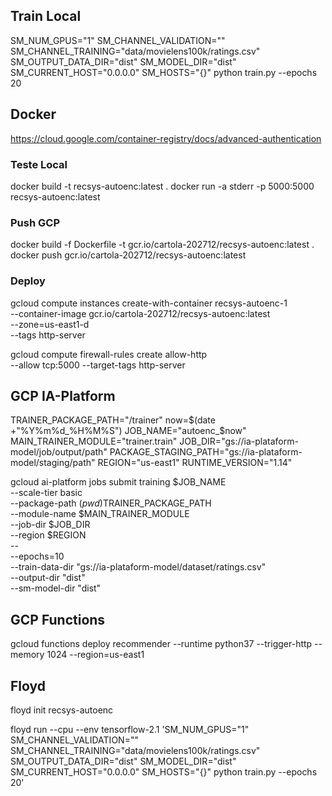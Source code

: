 ## Train Local

SM_NUM_GPUS="1" SM_CHANNEL_VALIDATION="" SM_CHANNEL_TRAINING="data/movielens100k/ratings.csv" SM_OUTPUT_DATA_DIR="dist" SM_MODEL_DIR="dist" SM_CURRENT_HOST="0.0.0.0" SM_HOSTS="{}" python train.py  --epochs 20

## Docker

https://cloud.google.com/container-registry/docs/advanced-authentication

### Teste Local 
docker build -t recsys-autoenc:latest .
docker run -a stderr  -p 5000:5000 recsys-autoenc:latest

### Push GCP
docker build -f Dockerfile -t gcr.io/cartola-202712/recsys-autoenc:latest .
docker push gcr.io/cartola-202712/recsys-autoenc:latest

### Deploy
gcloud compute instances create-with-container recsys-autoenc-1 \
      --container-image gcr.io/cartola-202712/recsys-autoenc:latest \
      --zone=us-east1-d \
      --tags http-server

gcloud compute firewall-rules create allow-http \
    --allow tcp:5000 --target-tags http-server

## GCP IA-Platform

TRAINER_PACKAGE_PATH="/trainer"
now=$(date +"%Y%m%d_%H%M%S")
JOB_NAME="autoenc_$now"
MAIN_TRAINER_MODULE="trainer.train"
JOB_DIR="gs://ia-plataform-model/job/output/path"
PACKAGE_STAGING_PATH="gs://ia-plataform-model/staging/path"
REGION="us-east1"
RUNTIME_VERSION="1.14"

gcloud ai-platform jobs submit training $JOB_NAME \
        --scale-tier basic \
        --package-path $(pwd)$TRAINER_PACKAGE_PATH \
        --module-name $MAIN_TRAINER_MODULE \
        --job-dir $JOB_DIR \
        --region $REGION \
        -- \
        --epochs=10 \
        --train-data-dir "gs://ia-plataform-model/dataset/ratings.csv" \
        --output-dir "dist" \
        --sm-model-dir "dist"


## GCP Functions

gcloud functions deploy recommender --runtime python37 --trigger-http --memory 1024 --region=us-east1


## Floyd

floyd init recsys-autoenc

floyd run --cpu --env tensorflow-2.1 'SM_NUM_GPUS="1" SM_CHANNEL_VALIDATION="" SM_CHANNEL_TRAINING="data/movielens100k/ratings.csv" SM_OUTPUT_DATA_DIR="dist" SM_MODEL_DIR="dist" SM_CURRENT_HOST="0.0.0.0" SM_HOSTS="{}" python train.py  --epochs 20'
